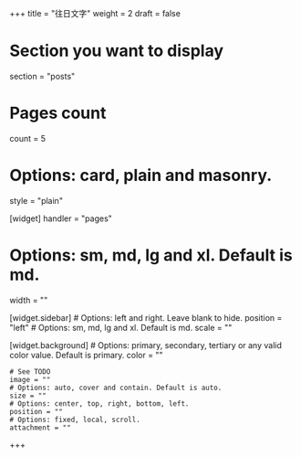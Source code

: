 +++
title = "往日文字"
weight = 2
draft = false

# Section you want to display
section = "posts"
# Pages count
count = 5
# Options: card, plain and masonry.
style = "plain"

[widget]
  handler = "pages"

  # Options: sm, md, lg and xl. Default is md.
  width = ""

  [widget.sidebar]
    # Options: left and right. Leave blank to hide.
    position = "left"
    # Options: sm, md, lg and xl. Default is md.
    scale = ""

  [widget.background]
    # Options: primary, secondary, tertiary or any valid color value. Default is primary.
    color = ""

    # See TODO
    image = ""
    # Options: auto, cover and contain. Default is auto.
    size = ""
    # Options: center, top, right, bottom, left.
    position = ""
    # Options: fixed, local, scroll.
    attachment = ""
+++
